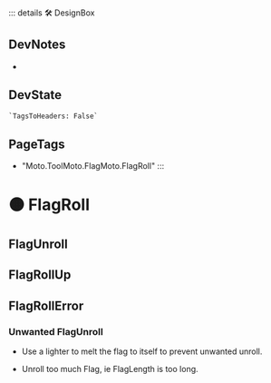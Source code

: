 ::: details 🛠 <dev>DesignBox</dev>

## DevNotes

-

## DevState

```py
`TagsToHeaders: False`
```

<h2>PageTags</h2>

- "Moto.ToolMoto.FlagMoto.FlagRoll"
:::

# 🟠 <moto>FlagRoll</moto>

## FlagUnroll

## FlagRollUp

## FlagRollError

### Unwanted FlagUnroll

- Use a lighter to melt the flag to itself to prevent unwanted unroll.

- Unroll too much Flag, ie FlagLength is too long.
